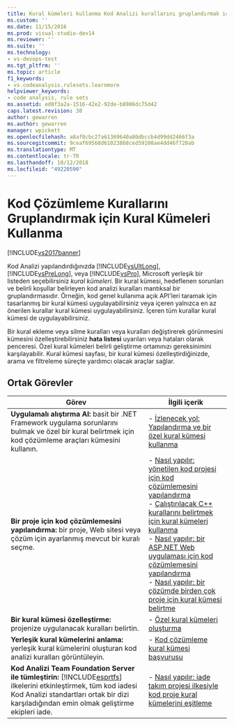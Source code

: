 ```yaml
---
title: Kural kümeleri kullanma Kod Analizi kurallarını gruplandırmak için | Microsoft Docs
ms.custom: ''
ms.date: 11/15/2016
ms.prod: visual-studio-dev14
ms.reviewer: ''
ms.suite: ''
ms.technology:
- vs-devops-test
ms.tgt_pltfrm: ''
ms.topic: article
f1_keywords:
- vs.codeanalysis.rulesets.learnmore
helpviewer_keywords:
- code analysis, rule sets
ms.assetid: ed0f3a2a-1516-42e2-92de-b8986dc75d42
caps.latest.revision: 38
author: gewarren
ms.author: gewarren
manager: wpickett
ms.openlocfilehash: a8af8cbc27a61369640a80dbccb4d99dd2466f3a
ms.sourcegitcommit: 9ceaf69568d61023868ced59108ae4dd46f720ab
ms.translationtype: MT
ms.contentlocale: tr-TR
ms.lasthandoff: 10/12/2018
ms.locfileid: "49220590"
---
```

# <a name="using-rule-sets-to-group-code-analysis-rules"></a>Kod Çözümleme Kurallarını Gruplandırmak için Kural Kümeleri Kullanma
[!INCLUDE[vs2017banner](../includes/vs2017banner.md)]

Kod Analizi yapılandırdığınızda [!INCLUDE[vsUltLong](../includes/vsultlong-md.md)], [!INCLUDE[vsPreLong](../includes/vsprelong-md.md)], veya [!INCLUDE[vsPro](../includes/vspro-md.md)], Microsoft yerleşik bir listeden seçebilirsiniz *kural kümeleri*. Bir kural kümesi, hedeflenen sorunları ve belirli koşullar belirleyen kod analizi kuralları mantıksal bir gruplandırmasıdır. Örneğin, kod genel kullanıma açık API'leri taramak için tasarlanmış bir kural kümesi uygulayabilirsiniz veya içeren yalnızca en az önerilen kurallar kural kümesi uygulayabilirsiniz. İçeren tüm kurallar kural kümesi de uygulayabilirsiniz.  
  
 Bir kural ekleme veya silme kuralları veya kuralları değiştirerek görünmesini kümesini özelleştirebilirsiniz **hata listesi** uyarıları veya hataları olarak penceresi. Özel kural kümeleri belirli geliştirme ortamınızı gereksinimini karşılayabilir. Kural kümesi sayfası, bir kural kümesi özelleştirdiğinizde, arama ve filtreleme süreçte yardımcı olacak araçlar sağlar.  
  
## <a name="common-tasks"></a>Ortak Görevler  
  
|Görev|İlgili içerik|  
|----------|---------------------|  
|**Uygulamalı alıştırma Al:** basit bir .NET Framework uygulama sorunlarını bulmak ve özel bir kural belirtmek için kod çözümleme araçları kümesini kullanın.|-   [İzlenecek yol: Yapılandırma ve bir özel kural kümesi kullanma](../code-quality/walkthrough-configuring-and-using-a-custom-rule-set.md)|  
|**Bir proje için kod çözümlemesini yapılandırma:** bir proje, Web sitesi veya çözüm için ayarlanmış mevcut bir kuralı seçme.|-   [Nasıl yapılır: yönetilen kod projesi için kod çözümlemesini yapılandırma](../code-quality/how-to-configure-code-analysis-for-a-managed-code-project.md)<br />-   [Çalıştırılacak C++ kurallarını belirtmek için kural kümeleri kullanma](../code-quality/using-rule-sets-to-specify-the-cpp-rules-to-run.md)<br />-   [Nasıl yapılır: bir ASP.NET Web uygulaması için kod çözümlemesini yapılandırma](../code-quality/how-to-configure-code-analysis-for-an-aspnet-web-application.md)<br />-   [Nasıl yapılır: bir çözümde birden çok proje için kural kümesi belirtme](../code-quality/how-to-specify-managed-code-rule-sets-for-multiple-projects-in-a-solution.md)|  
|**Bir kural kümesi özelleştirme:** projenize uygulanacak kuralları belirtin.|-   [Özel kural kümeleri oluşturma](../code-quality/creating-custom-code-analysis-rule-sets.md)|  
|**Yerleşik kural kümelerini anlama:** yerleşik kural kümelerini oluşturan kod analizi kuralları görüntüleyin.|-   [Kod çözümleme kural kümesi başvurusu](../code-quality/code-analysis-rule-set-reference.md)|  
|**Kod Analizi Team Foundation Server ile tümleştirin:** [!INCLUDE[esprtfs](../includes/esprtfs-md.md)] ilkelerini etkinleştirmek, tüm kod iadesi Kod Analizi standartları ortak bir dizi karşıladığından emin olmak geliştirme ekipleri iade.|-   [Nasıl yapılır: iade takım projesi ilkesiyle kod proje kural kümelerini eşitleme](../code-quality/how-to-synchronize-code-project-rule-sets-with-team-project-check-in-policy.md)|



